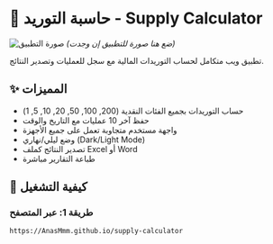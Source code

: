# 🧮 حاسبة التوريد - Supply Calculator

![صورة التطبيق](assets/screenshot.png) *(ضع هنا صورة للتطبيق إن وجدت)*

تطبيق ويب متكامل لحساب التوريدات المالية مع سجل للعمليات وتصدير النتائج.

## ✨ المميزات
- حساب التوريدات بجميع الفئات النقدية (200, 100, 50, 20, 10, 5, 1)
- حفظ آخر 10 عمليات مع التاريخ والوقت
- واجهة مستخدم متجاوبة تعمل على جميع الأجهزة
- وضع ليلي/نهاري (Dark/Light Mode)
- تصدير النتائج كملف Excel أو Word
- طباعة التقارير مباشرة

## 🚀 كيفية التشغيل
### طريقة 1: عبر المتصفح
```bash
https://AnasMmm.github.io/supply-calculator
